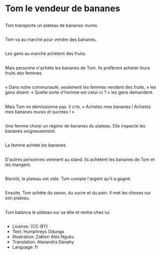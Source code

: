 # Tom le vendeur de bananes

##
Tom transporte un plateau de bananes mures.

##
Tom va au marché pour vendre des bananes.

##
Les gens au marché achètent des fruits.

##
Mais personne n'achète les bananes de Tom. Ils préfèrent acheter leurs fruits des femmes.

##
« Dans notre communauté, seulement les femmes vendent des fruits, » les gens disent. « Quelle sorte d'homme est celui-ci ? » les gens demandent.

##
Mais Tom ne démissionne pas. Il crie, « Achetez mes bananes ! Achetez mes bananes mures et sucrées ! »

##
Une femme choisi un régime de bananes du plateau. Elle inspecte les bananes soigneusement.

##
La femme achète les bananes.

##
D'autres personnes viennent au stand. Ils achètent les bananes de Tom et les mangent.

##
Bientôt, le plateau est vide. Tom compte l'argent qu'il a gagné.

##
Ensuite, Tom achète du savon, du sucre et du pain. Il met les choses sur son plateau.

##
Tom balance le plateau sur sa tête et rentre chez lui.

##
* License: [CC-BY]
* Text: Humphreys Odunga
* Illustration: Zablon Alex Nguku
* Translation: Alexandra Danahy
* Language: fr
